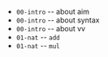 - `00-intro` -- about aim
- `00-intro` -- about syntax
- `00-intro` -- about vv
- `01-nat` -- `add`
- `01-nat` -- `mul`
